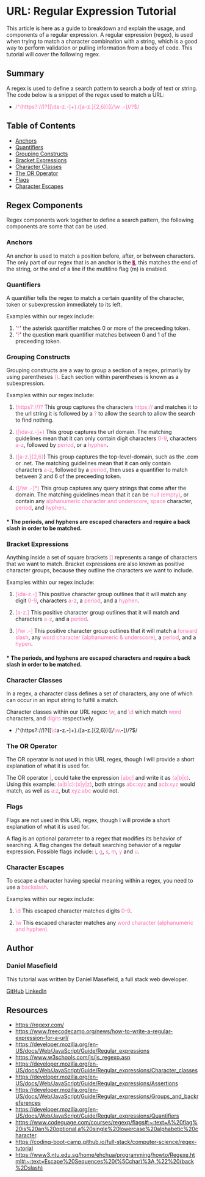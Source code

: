 # URL: Regular Expression Tutorial

This article is here as a guide to breakdown and explain the usage, and components of a regular expression. A regular expression (regex), is used when trying to match a character combination with a string, which is a good way to perform validation or pulling information from a body of code. This tutorial will cover the following regex.

## Summary

A regex is used to define a search pattern to search a body of text or string.
The code below is a snippet of the regex used to match a URL:

- <span style="color: #FF69B4;">/^(https?:\/\/)?([\da-z\.-]+)\.([a-z\.]{2,6})([\/\w \.-]_)_\/?$/</span>

## Table of Contents

- [Anchors](#anchors)
- [Quantifiers](#quantifiers)
- [Grouping Constructs](#grouping-constructs)
- [Bracket Expressions](#bracket-expressions)
- [Character Classes](#character-classes)
- [The OR Operator](#the-or-operator)
- [Flags](#flags)
- [Character Escapes](#character-escapes)

## Regex Components

Regex components work together to define a search pattern, the following components are some that can be used.

### Anchors

An anchor is used to match a position before, after, or between characters.
The only part of our regex that is an anchor is the <code style="background-color: #FF69B4;">$</code>, this matches the end of the string, or the end of a line if the multiline flag (m) is enabled.

### Quantifiers

A quantifier tells the regex to match a certain quantity of the character, token or subexpression immediately to its left.

Examples within our regex include:

1. '<span style="color: #FF69B4;">\*</span>' the asterisk quantifier matches 0 or more of the preceeding token.
2. '<span style="color: #FF69B4;">?</span>' the question mark quantifier matches between 0 and 1 of the preceeding token.

### Grouping Constructs

Grouping constructs are a way to group a section of a regex, primarily by using parentheses <span style="color: #FF69B4;">()</span>. Each section within parentheses is known as a subexpression.

Examples within our regex include:

1. <span style="color: #FF69B4;">(https?:\/\/)?</span> This group captures the characters <span style="color: #FF69B4;">https://</span> and matches it to the url string it is followed by a <span style="color: #FF69B4;">?</span> to allow the search to allow the search to find nothing.

2. <span style="color: #FF69B4;">([\da-z\.-]+)</span> This group captures the url domain. The matching guidelines mean that it can only contain digit characters <span style="color: #FF69B4;">0-9</span>, characters <span style="color: #FF69B4;">a-z</span>, followed by <span style="color: #FF69B4;">period</span>, or a <span style="color: #FF69B4;">hyphen</span>.

3. <span style="color: #FF69B4;">([a-z\.]{2,6}</span>) This group captures the top-level-domain, such as the .com or .net. The matching guidelines mean that it can only contain characters <span style="color: #FF69B4;">a-z</span>, followed by a <span style="color: #FF69B4;">period</span>, then uses a quantifier to match between 2 and 6 of the preceeding token.

4. <span style="color: #FF69B4;">([\/\w \.-]\*)</span> This group captures any query strings that come after the domain. The matching guidelines mean that it can be <span style="color: #FF69B4;">null (empty)</span>, or contain any <span style="color: #FF69B4;">alphanumeric character and underscore</span>, <span style="color: #FF69B4;">space</span> character, <span style="color: #FF69B4;">period</span>, and <span style="color: #FF69B4;">hyphen</span>.

#### \* The periods, and hyphens are escaped characters and require a back slash in order to be matched.

### Bracket Expressions

Anything inside a set of square brackets <span style="color: #FF69B4;">[]</span> represents a range of characters that we want to match. Bracket expressions are also known as positive character groups, because they outline the characters we want to include.

Examples within our regex include:

1. <span style="color: #FF69B4;">[\da-z\.-]</span>
   This positive character group outlines that it will match any digit <span style="color: #FF69B4;">0-9</span>, characters <span style="color: #FF69B4;">a-z</span>, a <span style="color: #FF69B4;">period</span>, and a <span style="color: #FF69B4;">hyphen</span>.

2. <span style="color: #FF69B4;">[a-z\.]</span>
   This positive character group outlines that it will match and characters <span style="color: #FF69B4;">a-z</span>, and a <span style="color: #FF69B4;">period</span>.

3. <span style="color: #FF69B4;">[\/\w \.-]</span>
   This positive character group outlines that it will match a <span style="color: #FF69B4;">forward slash</span>, any <span style="color: #FF69B4;">word character (alphanumeric & underscore)</span>, a <span style="color: #FF69B4;">period</span>, and a <span style="color: #FF69B4;">hypen</span>.

#### \* The periods, and hyphens are escaped characters and require a back slash in order to be matched.

### Character Classes

In a regex, a character class defines a set of characters, any one of which can occur in an input string to fulfill a match.

Character classes within our URL regex: <span style="color: #FF69B4;">\w</span>, and <span style="color: #FF69B4;">\d</span> which match <span style="color: #FF69B4;">word</span> characters, and <span style="color: #FF69B4;">digits</span> respectively.

- /^(https?:\/\/)?([<span style="color: #FF69B4;">\d</span>a-z\.-]+)\.([a-z\.]{2,6})([\/<span style="color: #FF69B4;">\w</span>\.-]_)_\/?$/

### The OR Operator

The OR operator is not used in this URL regex, though I will provide a short explanation of what it is used for.

The OR operator <span style="color: #FF69B4;">|</span>, could take the expression <span style="color: #FF69B4;">[abc]</span> and write it as <span style="color: #FF69B4;">(a|b|c)</span>. Using this example: <span style="color: #FF69B4;">(a|b|c):(x|y|z)</span>, both strings <span style="color: #FF69B4;">abc:xyz</span> and <span style="color: #FF69B4;">acb:xyz</span> would match, as well as <span style="color: #FF69B4;">a:z</span>, but <span style="color: #FF69B4;">xyz:abc</span> would not.

### Flags

Flags are not used in this URL regex, though I will provide a short explanation of what it is used for.

A flag is an optional parameter to a regex that modifies its behavior of searching. A flag changes the default searching behavior of a regular expression.
Possible flags include: <span style="color: #FF69B4;">i</span>, <span style="color: #FF69B4;">g</span>, <span style="color: #FF69B4;">s</span>, <span style="color: #FF69B4;">m</span>, <span style="color: #FF69B4;">y</span> and <span style="color: #FF69B4;">u</span>.

### Character Escapes

To escape a character having special meaning within a regex, you need to use a <span style="color: #FF69B4;">backslash</span>.

Examples within our regex include:

1. <span style="color: #FF69B4;">\d</span> This escaped character matches digits <span style="color: #FF69B4;">0-9</span>.

2. <span style="color: #FF69B4;">\w</span> This escaped character matches any <span style="color: #FF69B4;">word character (alphanumeric and hyphen).</span>

## Author

### Daniel Masefield

This tutorial was written by Daniel Masefield, a full stack web developer.

[GitHub](https://github.com/Staroyee)
[LinkedIn](https://www.linkedin.com/in/danielmasefield03/)

## Resources

- https://regexr.com/
- https://www.freecodecamp.org/news/how-to-write-a-regular-expression-for-a-url/
- https://developer.mozilla.org/en-US/docs/Web/JavaScript/Guide/Regular_expressions
- https://www.w3schools.com/js/js_regexp.asp
- https://developer.mozilla.org/en-US/docs/Web/JavaScript/Guide/Regular_expressions/Character_classes
- https://developer.mozilla.org/en-US/docs/Web/JavaScript/Guide/Regular_expressions/Assertions
- https://developer.mozilla.org/en-US/docs/Web/JavaScript/Guide/Regular_expressions/Groups_and_backreferences
- https://developer.mozilla.org/en-US/docs/Web/JavaScript/Guide/Regular_expressions/Quantifiers
- https://www.codeguage.com/courses/regexp/flags#:~:text=A%20flag%20is%20an%20optional,a%20single%20lowercase%20alphabetic%20character.
- https://coding-boot-camp.github.io/full-stack/computer-science/regex-tutorial
- https://www3.ntu.edu.sg/home/ehchua/programming/howto/Regexe.html#:~:text=Escape%20Sequences%20(%5Cchar)%3A,%22%20(back%2Dslash)
